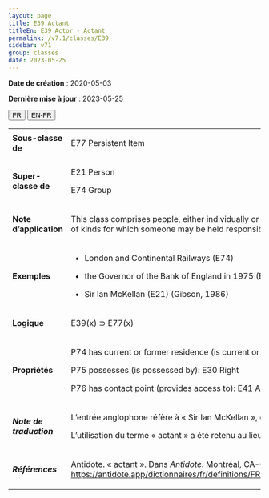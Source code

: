 ```yaml
---
layout: page
title: E39 Actant
titleEn: E39 Actor - Actant
permalink: /v7.1/classes/E39
sidebar: v71
group: classes
date: 2023-05-25
---
```


**Date de création** : 2020-05-03

**Dernière mise à jour** : 2023-05-25

<div class="lang-buttons">
 <button id="fr" class="activate">FR</button>
 <button id="en-fr">EN-FR</button>
</div>

<table>
<tbody>
<tr>
<td><strong>Sous-classe de</strong></td>
<td class="en">
<p>E77 Persistent Item</p>
</td>
<td>
<p><code class="language-plaintext highlighter-rouge">E77_Entité_persistante</code> </p>
</td>
</tr>
<tr>
<td><strong>Super-classe de</strong></td>
<td class="en">
<p>E21 Person</p>
<p>E74 Group</p>
</td>
<td>
<p><code class="language-plaintext highlighter-rouge">E21_Personne</code> </p>
<p><code class="language-plaintext highlighter-rouge">E74_Groupe</code> </p>
</td>
</tr>
<tr>
<td><strong>Note d’application</strong></td>
<td class="en">
<p>This class comprises people, either individually or in groups, who have the potential to perform intentional actions of kinds for which someone may be held responsible. </p>
</td>
<td>
<p>Cette classe comprend les personnes, que ce soit des individus ou des groupes, qui ont le potentiel d’effectuer intentionnellement des actions pour lesquelles elles peuvent être tenues responsables. </p>
</td>
</tr>
<tr>
<td><strong>Exemples</strong></td>
<td class="en">
<ul>
<li><p>London and Continental Railways (E74)</p>
</li>
<li><p>the Governor of the Bank of England in 1975 (E21)</p>
</li>
<li><p>Sir Ian McKellan (E21) (Gibson, 1986)</p>
</li>
</ul>
</td>
<td>
<ul>
<li><p>London and Continental Railways (<code class="language-plaintext highlighter-rouge">E74_Groupe</code>)</p>
</li>
<li><p>Le Gouverneur de la Banque d’Angleterre en 1975 (<code class="language-plaintext highlighter-rouge">E21_Personne</code>)</p>
</li>
<li><p>Sir Ian McKellen (<code class="language-plaintext highlighter-rouge">E21_Personne</code>) (Gibson, 1986)</p>
</li>
</ul>
</td>
</tr>
<tr>
<td><strong>Logique</strong></td>
<td class="en">
<p>E39(x) ⊃ E77(x)</p>
</td>
<td>
<p>E39(x) ⊃ E77(x)</p>
</td>
</tr>
<tr>
<td><strong>Propriétés</strong></td>
<td class="en">
<p>P74 has current or former residence (is current or former residence of): E53 Place</p>
<p>P75 possesses (is possessed by): E30 Right</p>
<p>P76 has contact point (provides access to): E41 Appellation</p>
</td>
<td>
<p><code class="language-plaintext highlighter-rouge">P74_a_pour_résidence_actuelle_ou_antérieure (est_la_résidence_actuelle_ou_antérieure_de)</code> : <code class="language-plaintext highlighter-rouge">E53_Lieu</code></p>
<p><code class="language-plaintext highlighter-rouge">P75_possède (est_possédé_par)</code> : <code class="language-plaintext highlighter-rouge">E30_Droit</code></p>
<p><code class="language-plaintext highlighter-rouge">P76_a_pour_coordonnées (permet_de_contacter)</code> : <code class="language-plaintext highlighter-rouge">E41_Appellation</code>.</p>
</td>
</tr>
<tr>
<td><strong><em>Note de traduction</em></strong></td>
<td colspan="2">
<p>L’entrée anglophone réfère à « Sir Ian McKellan », qui comporte une erreur dans le nom de « Sir Ian McKellen ». La traduction francophone a choisi de ne pas reconduire cette erreur à des fins d’exactitude. </p>
<p>L’utilisation du terme « actant » a été retenu au lieu du terme « acteur » car le premier favorise est plus inclusif et ne nécessite pas l’usage des formes binaires masculine et féminine (acteur et actrice). </p>
</td>
</tr>
<tr>
<td><strong><em>Références</em></strong></td>
<td colspan="2">
<p>Antidote. « actant ». Dans <em>Antidote</em>. Montréal, CA-QC: Druide Informatique, 2022.<a href="https://antidote.app/dictionnaires/fr/definitions/FRUAgAAAABGUgBDZAAAQ2QAAC0AAACDTm9thmFjdGFudICAgA%3D%3Dd707/RlLvh7cyNTY2N%2B%2BHt05vbQ%3D%3D/RlLvh7cyNTY2N%2B%2BHt05vbe%2BHt2FjdGFudO%2BHt2FjdGFudA%3D%3D"><span class="underline"> </span></a><a href="https://antidote.app/dictionnaires/fr/definitions/FRUAgAAAABGUgBDZAAAQ2QAAC0AAACDTm9thmFjdGFudICAgA%3D%3Dd707/RlLvh7cyNTY2N%2B%2BHt05vbQ%3D%3D/RlLvh7cyNTY2N%2B%2BHt05vbe%2BHt2FjdGFudO%2BHt2FjdGFudA%3D%3D"><span class="underline">https://antidote.app/dictionnaires/fr/definitions/FRUAgAAAABGUgBDZAAAQ2QAAC0AAACDTm9thmFjdGFudICAgA%3D%3Dd707/RlLvh7cyNTY2N%2B%2BHt05vbQ%3D%3D/RlLvh7cyNTY2N%2B%2BHt05vbe%2BHt2FjdGFudO%2BHt2FjdGFudA%3D%3D</span></a>.</p>
</td>
</tr>
</tbody>
</table>
